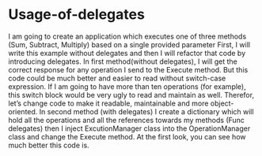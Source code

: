 # Usage-of-delegates
I am going to create an application which executes one of three methods (Sum, Subtract, Multiply) based on a single provided parameter  First, I will write this example without delegates and then I will refactor that code by introducing delegates.
In first method(without delegates), I will get the correct response for any operation I send to the Execute method. But this code could be much better and easier to read without switch-case expression. If I am going to have more than ten operations (for example), this switch block would be very ugly to read and maintain as well. 
Therefor, let’s change  code to make it readable, maintainable and more object-oriented. 
In second method (with delegates) I create a dictionary which will hold all the operations and all the references towards my methods (Func delegates) then I inject ExcutionManager class  into the OperationManager class and change the Execute method. At the first look, you can see how much better this code is.
